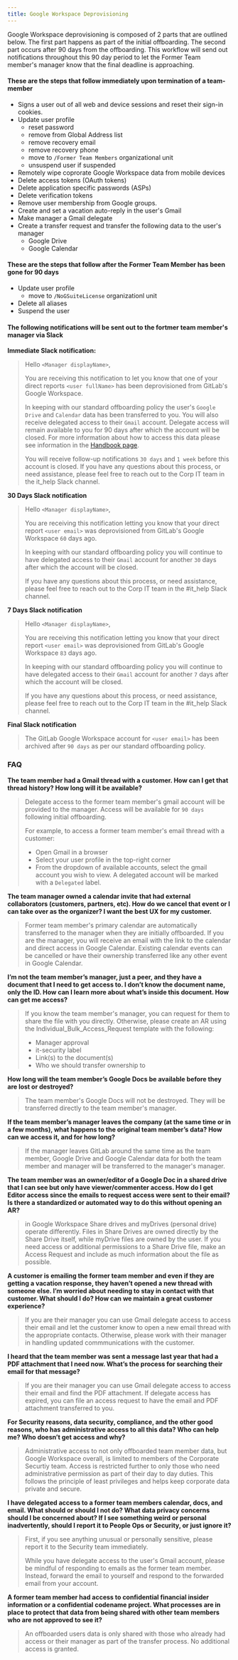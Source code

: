 ```yaml
---
title: Google Workspace Deprovisioning
---
```


Google Workspace deprovisioning is composed of 2 parts that are outlined below. The first part happens as part of the initial offboarding. The second part occurs after 90 days from the offboarding. This workflow will send out notifications throughout this 90 day period to let the Former Team member's manager know that the final deadline is approaching.

#### These are the steps that follow immediately upon termination of a team-member

- Signs a user out of all web and device sessions and reset their sign-in cookies.
- Update user profile
  - reset password
  - remove from Global Address list
  - remove recovery email
  - remove recovery phone
  - move to `/Former Team Members` organizational unit
  - unsuspend user if suspended
- Remotely wipe coprorate Google Workspace data from mobile devices
- Delete access tokens (OAuth tokens)
- Delete application specific passwords (ASPs)
- Delete verification tokens
- Remove user membership from Google groups.
- Create and set a vacation auto-reply in the user's Gmail
- Make manager a Gmail delegate
- Create a transfer request and transfer the following data to the user's manager
  - Google Drive
  - Google Calendar

#### These are the steps that follow after the Former Team Member has been gone for 90 days

- Update user profile
  - move to `/NoGSuiteLicense` organizationl unit
- Delete all aliases
- Suspend the user

#### The following notifications will be sent out to the fortmer team member's manager via Slack

**Immediate Slack notification:**

> Hello `<Manager displayName>`,
>
>You are receiving this notification to let you know that one of your direct reports `<user fullName>` has been deprovisioned from GitLab's Google Workspace.
>
>In keeping with our standard offboarding policy the user's `Google Drive` and `Calendar` data has been transferred to you. You will also receive delegated access to their `Gmail` account. Delegate access will remain available to you for 90 days after which the account will be closed. For more information about how to access this data please see information in the [Handbook page](/handbook/security/corporate/automation/google-workspace/deprovisioning/).
>
>You will receive follow-up notifications `30 days` and `1 week` before this account is closed. If you have any questions about this process, or need assistance, please feel free to reach out to the Corp IT team in the it_help Slack channel.

**30 Days Slack notification**

> Hello `<Manager displayName>`,
>
>You are receiving this notification letting you know that your direct report `<user email>` was deprovisioned from GitLab's Google Workspace `60` days ago.
>
>In keeping with our standard offboarding policy you will continue to have delegated access to their `Gmail` account for another `30` days after which the account will be closed.
>
>If you have any questions about this process, or need assistance, please feel free to reach out to the Corp IT team in the #it_help Slack channel.

**7 Days Slack notification**

> Hello `<Manager displayName>`,
>
>You are receiving this notification letting you know that your direct report `<user email>` was deprovisioned from GitLab's Google Workspace `83` days ago.
>
>In keeping with our standard offboarding policy you will continue to have delegated access to their `Gmail` account for another `7` days after which the account will be closed.
>
>If you have any questions about this process, or need assistance, please feel free to reach out to the Corp IT team in the #it_help Slack channel.

**Final Slack notification**

>The GitLab Google Workspace account for `<user email>` has been archived after `90 days` as per our standard offboarding policy.

### FAQ

**The team member had a Gmail thread with a customer. How can I get that thread history? How long will it be available?**

> Delegate access to the former team member's gmail account will be provided to the manager. Access will be available for `90 days` following initial offboarding.
>
> For example, to access a former team member's email thread with a customer:
>
>- Open Gmail in a browser
>- Select your user profile in the top-right corner
>- From the dropdown of available accounts, select the gmail account you wish to view. A delegated account will be marked with a `Delegated` label.

**The team manager owned a calendar invite that had external collaborators (customers, partners, etc). How do we cancel that event or I can take over as the organizer? I want the best UX for my customer.**

> Former team member's primary calendar are automatically transferred to the manager when they are initially offboarded. If you are the manager, you will receive an email with the link to the calendar and direct access in Google Calendar. Existing calendar events can be cancelled or have their ownership transferred like any other event in Google Calendar.

**I’m not the team member’s manager, just a peer, and they have a document that I need to get access to. I don’t know the document name, only the ID. How can I learn more about what’s inside this document. How can get me access?**

> If you know the team member's manager, you can request for them to share the file with you directly. Otherwise, please create an AR using the Individual_Bulk_Access_Request template with the following:
>
>- Manager approval
>- it-security label
>- Link(s) to the document(s)
>- Who we should transfer ownership to

**How long will the team member’s Google Docs be available before they are lost or destroyed?**

> The team member's Google Docs will not be destroyed. They will be transferred directly to the team member's manager.

**If the team member’s manager leaves the company (at the same time or in a few months), what happens to the original team member’s data? How can we access it, and for how long?**

> If the manager leaves GitLab around the same time as the team member, Google Drive and Google Calendar data for both the team member and manager will be transferred to the manager's manager.

**The team member was an owner/editor of a Google Doc in a shared drive that I can see but only have viewer/commenter access. How do I get Editor access since the emails to request access were sent to their email? Is there a standardized or automated way to do this without opening an AR?**

> in Google Workspace Share drives and myDrives (personal drive) operate differently. Files in Share Drives are owned directly by the Share Drive itself, while myDrive files are owned by the user. If you need access or additional permissions to a Share Drive file, make an Access Request and include as much information about the file as possible.

**A customer is emailing the former team member and even if they are getting a vacation response, they haven’t opened a new thread with someone else. I’m worried about needing to stay in contact with that customer. What should I do? How can we maintain a great customer experience?**

> If you are their manager you can use Gmail delegate access to access their email and let the customer know to open a new email thread with the appropriate contacts. Otherwise, please work with their manager in handling updated commmunications with the customer.

**I heard that the team member was sent a message last year that had a PDF attachment that I need now. What’s the process for searching their email for that message?**

> If you are their manager you can use Gmail delegate access to access their email and find the PDF attachment. If delegate access has expired, you can file an access request to have the email and PDF attachment transferred to you.

**For Security reasons, data security, compliance, and the other good reasons, who has administrative access to all this data? Who can help me? Who doesn’t get access and why?**

> Administrative access to not only offboarded team member data, but Google Workspace overall, is limited to members of the Corporate Securtiy team. Access is restricted further to only those who need administrative permission as part of their day to day duties. This follows the principle of least privileges and helps keep corporate data private and secure.

**I have delegated access to a former team members calendar, docs, and email. What should or should I not do? What data privacy concerns should I be concerned about? If I see something weird or personal inadvertently, should I report it to People Ops or Security, or just ignore it?**

> First, if you see anything unusual or personally sensitive, please report it to the Security team immediately.
>
> While you have delegate access to the user's Gmail account, please be mindful of responding to emails as the former team member. Instead, forward the email to yourself and respond to the forwarded email from your account.

**A former team member had access to confidential financial insider information or a confidential codename project. What processes are in place to protect that data from being shared with other team members who are not approved to see it?**

> An offboarded users data is only shared with those who already had access or their manager as part of the transfer process. No additional access is granted.

